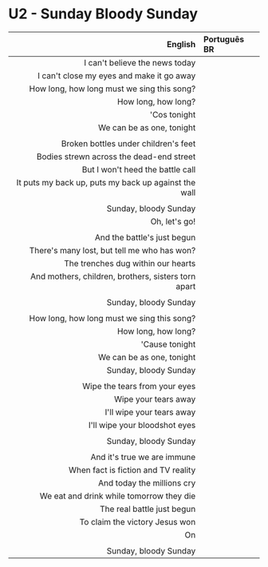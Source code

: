 # U2 - Sunday Bloody Sunday

| English | Português BR |
|------:|:--------------------|
| I can't believe the news today |
| I can't close my eyes and make it go away |
| How long, how long must we sing this song? |
| How long, how long? |
| 'Cos tonight |
| We can be as one, tonight |
|  |
| Broken bottles under children's feet |
| Bodies strewn across the dead-end street |
| But I won't heed the battle call |
| It puts my back up, puts my back up against the wall |
|  |
| Sunday, bloody Sunday |
| Oh, let's go! |
|  |
| And the battle's just begun |
| There's many lost, but tell me who has won? |
| The trenches dug within our hearts |
| And mothers, children, brothers, sisters torn apart |
|  |
| Sunday, bloody Sunday |
|  |
| How long, how long must we sing this song? |
| How long, how long? |
| 'Cause tonight |
| We can be as one, tonight |
| Sunday, bloody Sunday |
|  |
| Wipe the tears from your eyes |
| Wipe your tears away |
| I'll wipe your tears away |
| I'll wipe your bloodshot eyes |
|  |
| Sunday, bloody Sunday |
|  |
| And it's true we are immune |
| When fact is fiction and TV reality |
| And today the millions cry |
| We eat and drink while tomorrow they die |
| The real battle just begun |
| To claim the victory Jesus won |
| On |
|  |
| Sunday, bloody Sunday |
